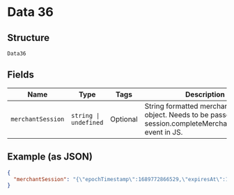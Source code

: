 
# Data 36

## Structure

`Data36`

## Fields

| Name | Type | Tags | Description |
|  --- | --- | --- | --- |
| `merchantSession` | `string \| undefined` | Optional | String formatted merchantSession object.  Needs to be passed to the session.completeMerchantValidation event in JS. |

## Example (as JSON)

```json
{
  "merchantSession": "{\"epochTimestamp\":1689772866529,\"expiresAt\":1689776466529,\"merchantSessionIdentifier\":\"SSH3D9224\",\"nonce\":\"d70dbe8a\",\"merchantIdentifier\":\"46A940\",\"domainName\":\"paygistixcert.paymentlogistics.net\",\"displayName\":\"F\",\"signature\":\"30800609f6e2\",\"operationalAnalyticsIdentifier\":\"F:46A4E40\",\"retries\":0,\"pspId\":\"ADD36D\"}"
}
```

